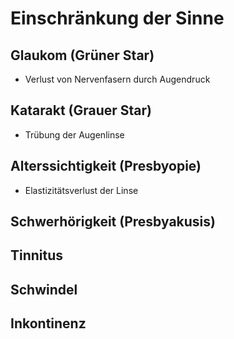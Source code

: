 # Einschränkung der Sinne  

## Glaukom (Grüner Star)  
+ Verlust von Nervenfasern durch Augendruck

## Katarakt (Grauer Star)  
+ Trübung der Augenlinse

## Alterssichtigkeit (Presbyopie)
+ Elastizitätsverlust der Linse

## Schwerhörigkeit (Presbyakusis)

## Tinnitus

## Schwindel

## Inkontinenz